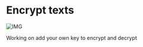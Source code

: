 # Encrypt texts

![IMG](https://github.com/adrxxnz/EncryptWeb/assets/121118634/1038dcf6-280d-49b0-b7fd-1f644ab93b78)



Working on add your own key to encrypt and decrypt

